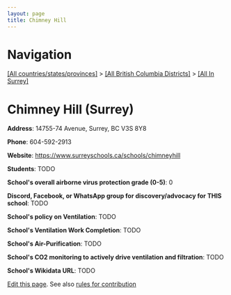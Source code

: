 ```yaml
---
layout: page
title: Chimney Hill
---
```

# Navigation

[[All countries/states/provinces]](../../..) > [[All British Columbia Districts]](../..) > [[All In Surrey]](..)

# Chimney Hill (Surrey)

**Address**: 14755-74 Avenue, Surrey, BC V3S 8Y8

**Phone**: 604-592-2913

**Website**: <https://www.surreyschools.ca/schools/chimneyhill>

**Students**: TODO

**School's overall airborne virus protection grade (0-5)**: 0

**Discord, Facebook, or WhatsApp group for discovery/advocacy for THIS school**: TODO

**School's policy on Ventilation**: TODO

**School's Ventilation Work Completion**: TODO

**School's Air-Purification**: TODO

**School's CO2 monitoring to actively drive ventilation and filtration**: TODO

**School's Wikidata URL**: TODO


[Edit this page](https://github.com/ventilate-schools/BC/edit/main/./Surrey/Chimney_Hill.md). See also [rules for contribution](../../../contribution-rules/)